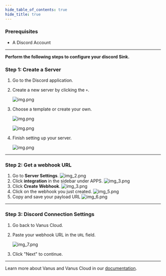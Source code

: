 ```yaml
--- 
hide_table_of_contents: true
hide_title: true
---
```


### Prerequisites

- A Discord Account

---

**Perform the following steps to configure your discord Sink.**

### Step 1: Create a Server

1. Go to the Discord application.

2. Create a new server by clicking the `+`.

    ![img.png](images/1.png)
3. Choose a template or create your own.

    ![img.png](images/2.png)

    ![img.png](images/2.1.png)

4. Finish setting up your server.

    ![img.png](images/2.2.png)

---

### Step 2: Get a webhook URL

1. Go to **Server Settings**.
    ![img_2.png](images/3.png)
2. Click **integration** in the sidebar under APPS.
    ![img_3.png](images/4.png)
3. Click **Create Webhook**.
    ![img_3.png](images/4.1.png)
4. Click on the webhook you just created.
    ![img_5.png](images/5.png)
5. Copy and save your payload URL
    ![img_6.png](images/6.png)

---

### Step 3: Discord Connection Settings

1. Go back to Vanus Cloud.
2. Paste your webhook URL in the `URL` field.

    ![img_7.png](images/source%20config.png)
3. Click "Next" to continue.

---

Learn more about Vanus and Vanus Cloud in our [documentation](https://docs.vanus.ai).
